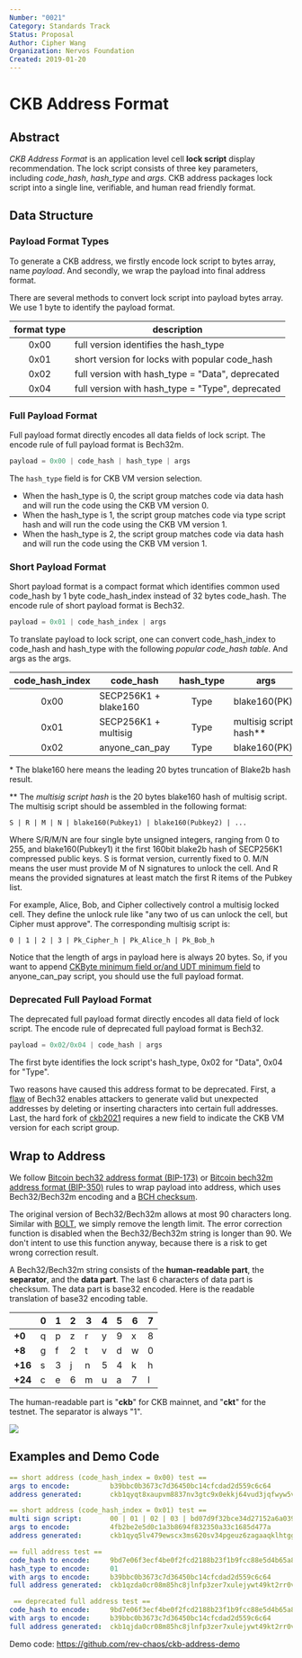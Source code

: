 ```yaml
---
Number: "0021"
Category: Standards Track
Status: Proposal
Author: Cipher Wang
Organization: Nervos Foundation
Created: 2019-01-20
---
```


# CKB Address Format

## Abstract

*CKB Address Format* is an application level cell **lock script** display recommendation. The lock script consists of three key parameters, including *code_hash*, *hash_type* and *args*. CKB address packages lock script into a single line, verifiable, and human read friendly format.

## Data Structure

### Payload Format Types

To generate a CKB address, we firstly encode lock script to bytes array, name *payload*. And secondly, we wrap the payload into final address format.

There are several methods to convert lock script into payload bytes array. We use 1 byte to identify the payload format.

| format type |                   description                    |
|:-----------:|--------------------------------------------------|
|  0x00       | full version identifies the hash_type            |
|  0x01       | short version for locks with popular code_hash   |
|  0x02       | full version with hash_type = "Data", deprecated |
|  0x04       | full version with hash_type = "Type", deprecated |

### Full Payload Format

Full payload format directly encodes all data fields of lock script.
The encode rule of full payload format is Bech32m.

```c
payload = 0x00 | code_hash | hash_type | args
```

The `hash_type` field is for CKB VM version selection.

* When the hash_type is 0, the script group matches code via data hash and will run the code using the CKB VM version 0.
* When the hash_type is 1, the script group matches code via type script hash and will run the code using the CKB VM version 1.
* When the hash_type is 2, the script group matches code via data hash and will run the code using the CKB VM version 1.

### Short Payload Format

Short payload format is a compact format which identifies common used code_hash by 1 byte code_hash_index instead of 32 bytes code_hash.
The encode rule of short payload format is Bech32.

```c
payload = 0x01 | code_hash_index | args
```

To translate payload to lock script, one can convert code_hash_index to code_hash and hash_type with the following *popular code_hash table*. And args as the args.

| code_hash_index |        code_hash     |   hash_type  |          args           |
|:---------------:|----------------------|:------------:|-------------------------|
|      0x00       | SECP256K1 + blake160 |     Type     |  blake160(PK)*          |
|      0x01       | SECP256K1 + multisig |     Type     |  multisig script hash** |
|      0x02       | anyone_can_pay       |     Type     |  blake160(PK)           |

\* The blake160 here means the leading 20 bytes truncation of Blake2b hash result.

\*\* The *multisig script hash* is the 20 bytes blake160 hash of multisig script. The multisig script should be assembled in the following format:

```
S | R | M | N | blake160(Pubkey1) | blake160(Pubkey2) | ...
```

Where S/R/M/N are four single byte unsigned integers, ranging from 0 to 255, and blake160(Pubkey1) it the first 160bit blake2b hash of SECP256K1 compressed public keys. S is format version, currently fixed to 0. M/N means the user must provide M of N signatures to unlock the cell. And R means the provided signatures at least match the first R items of the Pubkey list.

For example, Alice, Bob, and Cipher collectively control a multisig locked cell. They define the unlock rule like "any two of us can unlock the cell, but Cipher must approve". The corresponding multisig script is:

```
0 | 1 | 2 | 3 | Pk_Cipher_h | Pk_Alice_h | Pk_Bob_h
```

Notice that the length of args in payload here is always 20 bytes. So, if you want to append [CKByte minimum field or/and UDT minimum field](https://github.com/nervosnetwork/rfcs/blob/master/rfcs/0026-anyone-can-pay/0026-anyone-can-pay.md#script-structure) to anyone_can_pay script, you should use the full payload format.

### Deprecated Full Payload Format

The deprecated full payload format directly encodes all data field of lock script.
The encode rule of deprecated full payload format is Bech32.

```c
payload = 0x02/0x04 | code_hash | args
```

The first byte identifies the lock script's hash_type, 0x02 for "Data", 0x04 for "Type".

Two reasons have caused this address format to be deprecated. First, a [flaw](https://github.com/sipa/bech32/issues/51) of Bech32 enables attackers to generate valid but unexpected addresses by deleting or inserting characters into certain full addresses. Last, the hard fork of [ckb2021](https://github.com/nervosnetwork/rfcs/blob/master/rfcs/0037-ckb2021/0037-ckb2021.md) requires a new field to indicate the CKB VM version for each script group.

## Wrap to Address

We follow [Bitcoin bech32 address format (BIP-173)][bip173] or [Bitcoin bech32m address format (BIP-350)][bip350] rules to wrap payload into address, which uses Bech32/Bech32m encoding and a [BCH checksum][bch].

The original version of Bech32/Bech32m allows at most 90 characters long. Similar with [BOLT][BOLT_url], we simply remove the length limit. The error correction function is disabled when the Bech32/Bech32m string is longer than 90. We don't intent to use this function anyway, because there is a risk to get wrong correction result.

A Bech32/Bech32m string consists of the **human-readable part**, the **separator**, and the **data part**. The last 6 characters of data part is checksum. The data part is base32 encoded. Here is the readable translation of base32 encoding table.

|       |0|1|2|3|4|5|6|7|
|-------|-|-|-|-|-|-|-|-|
|**+0** |q|p|z|r|y|9|x|8|
|**+8** |g|f|2|t|v|d|w|0|
|**+16**|s|3|j|n|5|4|k|h|
|**+24**|c|e|6|m|u|a|7|l|

The human-readable part is "**ckb**" for CKB mainnet, and "**ckt**" for the testnet. The separator is always "1".

![](images/ckb-address.png)

## Examples and Demo Code

```yml
== short address (code_hash_index = 0x00) test ==
args to encode:          b39bbc0b3673c7d36450bc14cfcdad2d559c6c64
address generated:       ckb1qyqt8xaupvm8837nv3gtc9x0ekkj64vud3jqfwyw5v

== short address (code_hash_index = 0x01) test ==
multi sign script:       00 | 01 | 02 | 03 | bd07d9f32bce34d27152a6a0391d324f79aab854 | 094ee28566dff02a012a66505822a2fd67d668fb | 4643c241e59e81b7876527ebff23dfb24cf16482
args to encode:          4fb2be2e5d0c1a3b8694f832350a33c1685d477a
address generated:       ckb1qyq5lv479ewscx3ms620sv34pgeuz6zagaaqklhtgg

== full address test ==
code_hash to encode:     9bd7e06f3ecf4be0f2fcd2188b23f1b9fcc88e5d4b65a8637b17723bbda3cce8
hash_type to encode:     01
with args to encode:     b39bbc0b3673c7d36450bc14cfcdad2d559c6c64
full address generated:  ckb1qzda0cr08m85hc8jlnfp3zer7xulejywt49kt2rr0vthywaa50xwsqdnnw7qkdnnclfkg59uzn8umtfd2kwxceqxwquc4

 == deprecated full address test ==
code_hash to encode:     9bd7e06f3ecf4be0f2fcd2188b23f1b9fcc88e5d4b65a8637b17723bbda3cce8
with args to encode:     b39bbc0b3673c7d36450bc14cfcdad2d559c6c64
full address generated:  ckb1qjda0cr08m85hc8jlnfp3zer7xulejywt49kt2rr0vthywaa50xw3vumhs9nvu786dj9p0q5elx66t24n3kxgj53qks
```

Demo code: https://github.com/rev-chaos/ckb-address-demo

[bip173]: https://github.com/bitcoin/bips/blob/master/bip-0173.mediawiki

[bip350]: https://github.com/sipa/bips/blob/bip-bech32m/bip-0350.mediawiki

[bch]: https://en.wikipedia.org/wiki/BCH_code

[BOLT_url]: https://github.com/lightningnetwork/lightning-rfc/blob/master/11-payment-encoding.md

[multisig_code]: https://github.com/nervosnetwork/ckb-system-scripts/blob/master/c/secp256k1_blake160_multisig_all.c
